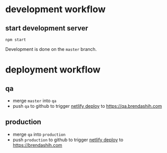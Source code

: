 # development workflow

## start development server

```
npm start
```

Development is done on the `master` branch.

# deployment workflow

## qa

- merge `master` into `qa`
- push `qa` to github to trigger [netlify deploy](https://app.netlify.com/sites/brendashih-com-qa/overview) to https://qa.brendashih.com

## production

- merge `qa` into `production`
- push `production` to github to trigger [netlify deploy](https://app.netlify.com/sites/brendashih-com-production/overview) to https://brendashih.com
